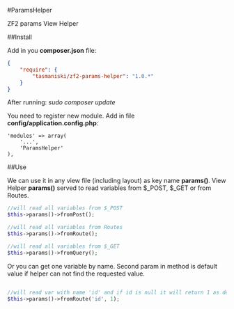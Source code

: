 #ParamsHelper

ZF2 params View Helper

##Install

Add in you **composer.json** file:

```json
{
    "require": {
        "tasmaniski/zf2-params-helper": "1.0.*"
    }
}
```
After running: *sudo composer update* 

You need to register new module. Add in file **config/application.config.php**: 

```
'modules' => array(
    '...',
    'ParamsHelper'
),
```

##Use

We can use it in any view file (including layout) as key name **params()**.
View Helper **params()** served to read variables from $_POST, $_GET or from Routes.


```php
//will read all variables from $_POST
$this->params()->fromPost();

//will read all variables from Routes
$this->params()->fromRoute();

//will read all variables from $_GET
$this->params()->fromQuery();
```

Or you can get one variable by name. Second param in method is default value if helper can not find the requested value.

```php

//will read var with name 'id' and if id is null it will return 1 as default
$this->params()->fromRoute('id', 1);

```

